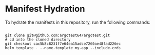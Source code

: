 
# Manifest Hydration

To hydrate the manifests in this repository, run the following commands:

```shell

git clone git@github.com:argotest64/argotest.git
# cd into the cloned directory
git checkout cac5b8c8231f7e64ea15adce7260ae48fad226ec
helm template . --name-template my-app --include-crds
```